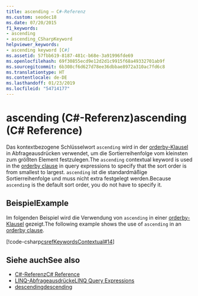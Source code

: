 ```yaml
---
title: ascending – C#-Referenz
ms.custom: seodec18
ms.date: 07/20/2015
f1_keywords:
- ascending
- ascending_CSharpKeyword
helpviewer_keywords:
- ascending keyword [C#]
ms.assetid: 57fbb619-8187-481c-b68e-3a91996fde69
ms.openlocfilehash: 69f30855ecd9e12d2d1c9915f68a49332701ab9f
ms.sourcegitcommit: 6b308cf6d627d78ee36dbbae8972a310ac7fd6c8
ms.translationtype: HT
ms.contentlocale: de-DE
ms.lasthandoff: 01/23/2019
ms.locfileid: "54714177"
---
```

# <a name="ascending-c-reference"></a><span data-ttu-id="35983-102">ascending (C#-Referenz)</span><span class="sxs-lookup"><span data-stu-id="35983-102">ascending (C# Reference)</span></span>
<span data-ttu-id="35983-103">Das kontextbezogene Schlüsselwort `ascending` wird in der [orderby-Klausel](../../../csharp/language-reference/keywords/orderby-clause.md) in Abfrageausdrücken verwendet, um die Sortierreihenfolge vom kleinsten zum größten Element festzulegen.</span><span class="sxs-lookup"><span data-stu-id="35983-103">The `ascending` contextual keyword is used in the [orderby clause](../../../csharp/language-reference/keywords/orderby-clause.md) in query expressions to specify that the sort order is from smallest to largest.</span></span> <span data-ttu-id="35983-104">`ascending` ist die standardmäßige Sortierreihenfolge und muss nicht extra festgelegt werden.</span><span class="sxs-lookup"><span data-stu-id="35983-104">Because `ascending` is the default sort order, you do not have to specify it.</span></span>  
  
## <a name="example"></a><span data-ttu-id="35983-105">Beispiel</span><span class="sxs-lookup"><span data-stu-id="35983-105">Example</span></span>  
 <span data-ttu-id="35983-106">Im folgenden Beispiel wird die Verwendung von `ascending` in einer [orderby-Klausel](../../../csharp/language-reference/keywords/orderby-clause.md) gezeigt.</span><span class="sxs-lookup"><span data-stu-id="35983-106">The following example shows the use of `ascending` in an [orderby clause](../../../csharp/language-reference/keywords/orderby-clause.md).</span></span>  
  
[!code-csharp[csrefKeywordsContextual#14](~/samples/snippets/csharp/VS_Snippets_VBCSharp/csrefKeywordsContextual/CS/csrefKeywordsContextual.cs#14)]
  
## <a name="see-also"></a><span data-ttu-id="35983-107">Siehe auch</span><span class="sxs-lookup"><span data-stu-id="35983-107">See also</span></span>
- [<span data-ttu-id="35983-108">C#-Referenz</span><span class="sxs-lookup"><span data-stu-id="35983-108">C# Reference</span></span>](../../../csharp/language-reference/index.md)
- [<span data-ttu-id="35983-109">LINQ-Abfrageausdrücke</span><span class="sxs-lookup"><span data-stu-id="35983-109">LINQ Query Expressions</span></span>](../../../csharp/programming-guide/linq-query-expressions/index.md)
- [<span data-ttu-id="35983-110">descending</span><span class="sxs-lookup"><span data-stu-id="35983-110">descending</span></span>](../../../csharp/language-reference/keywords/descending.md)
